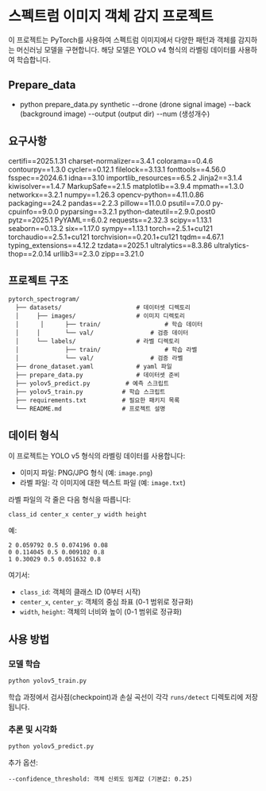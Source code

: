 # 스펙트럼 이미지 객체 감지 프로젝트

이 프로젝트는 PyTorch를 사용하여 스펙트럼 이미지에서 다양한 패턴과 객체를 감지하는 머신러닝 모델을 구현합니다. 해당 모델은 YOLO v4 형식의 라벨링 데이터를 사용하여 학습합니다.

## Prepare_data

- python prepare_data.py synthetic --drone (drone signal image) --back (background image) --output (output dir) --num (생성개수)

## 요구사항

certifi==2025.1.31
charset-normalizer==3.4.1
colorama==0.4.6
contourpy==1.3.0
cycler==0.12.1
filelock==3.13.1
fonttools==4.56.0
fsspec==2024.6.1
idna==3.10
importlib_resources==6.5.2
Jinja2==3.1.4
kiwisolver==1.4.7
MarkupSafe==2.1.5
matplotlib==3.9.4
mpmath==1.3.0
networkx==3.2.1
numpy==1.26.3
opencv-python==4.11.0.86
packaging==24.2
pandas==2.2.3
pillow==11.0.0
psutil==7.0.0
py-cpuinfo==9.0.0
pyparsing==3.2.1
python-dateutil==2.9.0.post0
pytz==2025.1
PyYAML==6.0.2
requests==2.32.3
scipy==1.13.1
seaborn==0.13.2
six==1.17.0
sympy==1.13.1
torch==2.5.1+cu121
torchaudio==2.5.1+cu121
torchvision==0.20.1+cu121
tqdm==4.67.1
typing_extensions==4.12.2
tzdata==2025.1
ultralytics==8.3.86
ultralytics-thop==2.0.14
urllib3==2.3.0
zipp==3.21.0

## 프로젝트 구조

```
pytorch_spectrogram/
  ├── datasets/             		# 데이터셋 디렉토리
  │     ├── images/          		# 이미지 디렉토리
  │   	 │	    ├── train/          		# 학습 데이터
  │     │		└── val/         		# 검증 데이터
  │     └── labels/            		# 라벨 디렉토리
  │   	 	    ├── train/          		# 학습 라벨
  │     		└── val/         		# 검증 라벨  
  ├── drone_dataset.yaml			# yaml 파일
  ├── prepare_data.py           	# 데이터셋 준비
  ├── yolov5_predict.py          # 예측 스크립트
  ├── yolov5_train.py          	# 학습 스크립트
  ├── requirements.txt     		# 필요한 패키지 목록
  └── README.md            		# 프로젝트 설명
```

## 데이터 형식

이 프로젝트는 YOLO v5 형식의 라벨링 데이터를 사용합니다:

- 이미지 파일: PNG/JPG 형식 (예: `image.png`)
- 라벨 파일: 각 이미지에 대한 텍스트 파일 (예: `image.txt`)

라벨 파일의 각 줄은 다음 형식을 따릅니다:
```
class_id center_x center_y width height
```

예:
```
2 0.059792 0.5 0.074196 0.08
0 0.114045 0.5 0.009102 0.8
1 0.30029 0.5 0.051632 0.8
```

여기서:
- `class_id`: 객체의 클래스 ID (0부터 시작)
- `center_x`, `center_y`: 객체의 중심 좌표 (0-1 범위로 정규화)
- `width`, `height`: 객체의 너비와 높이 (0-1 범위로 정규화)

## 사용 방법

### 모델 학습

```bash
python yolov5_train.py
```

학습 과정에서 검사점(checkpoint)과 손실 곡선이 각각 `runs/detect` 디렉토리에 저장됩니다.

### 추론 및 시각화

```bash
python yolov5_predict.py
```

추가 옵션:
```
--confidence_threshold: 객체 신뢰도 임계값 (기본값: 0.25)

```

